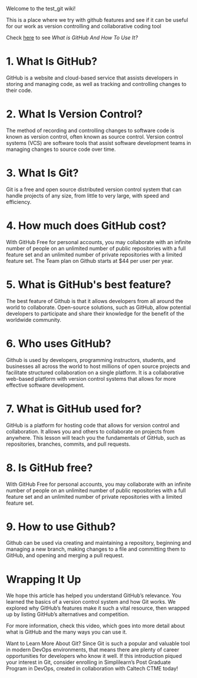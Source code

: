 Welcome to the test_git wiki!

This is a place where we try with github features and see if it can be useful for our work as version controlling and collaborative coding tool

Check [here](https://www.simplilearn.com/tutorials/git-tutorial/what-is-github#:~:text=GitHub%20is%20a%20platform%20for,%2C%20commits%2C%20and%20pull%20requests.) to see *What is GitHub And How To Use It?*

# 1. What Is GitHub?
GitHub is a website and cloud-based service that assists developers in storing and managing code, as well as tracking and controlling changes to their code.

# 2. What Is Version Control?
The method of recording and controlling changes to software code is known as version control, often known as source control. Version control systems (VCS) are software tools that assist software development teams in managing changes to source code over time.

# 3. What Is Git?
Git is a free and open source distributed version control system that can handle projects of any size, from little to very large, with speed and efficiency.

# 4. How much does GitHub cost?
With GitHub Free for personal accounts, you may collaborate with an infinite number of people on an unlimited number of public repositories with a full feature set and an unlimited number of private repositories with a limited feature set. The Team plan on Github starts at $44 per user per year.

# 5. What is GitHub's best feature?
The best feature of Github is that it allows developers from all around the world to collaborate. Open-source solutions, such as GitHub, allow potential developers to participate and share their knowledge for the benefit of the worldwide community.

# 6. Who uses GitHub?
Github is used by developers, programming instructors, students, and businesses all across the world to host millions of open source projects and facilitate structured collaboration on a single platform. It is a collaborative web-based platform with version control systems that allows for more effective software development.

# 7. What is GitHub used for?
GitHub is a platform for hosting code that allows for version control and collaboration. It allows you and others to collaborate on projects from anywhere. This lesson will teach you the fundamentals of GitHub, such as repositories, branches, commits, and pull requests.

# 8. Is GitHub free?
With GitHub Free for personal accounts, you may collaborate with an infinite number of people on an unlimited number of public repositories with a full feature set and an unlimited number of private repositories with a limited feature set.

# 9. How to use Github?
Github can be used via creating and maintaining a repository, beginning and managing a new branch, making changes to a file and committing them to GitHub, and opening and merging a pull request.

# Wrapping It Up
We hope this article has helped you understand GitHub’s relevance. You learned the basics of a version control system and how Git works. We explored why GitHub’s features make it such a vital resource, then wrapped up by listing GitHub’s alternatives and competition.

For more information, check this video, which goes into more detail about what is GitHub and the many ways you can use it.

Want to Learn More About Git?
Since Git is such a popular and valuable tool in modern DevOps environments, that means there are plenty of career opportunities for developers who know it well. If this introduction piqued your interest in Git, consider enrolling in Simplilearn’s Post Graduate Program in DevOps, created in collaboration with Caltech CTME today!
